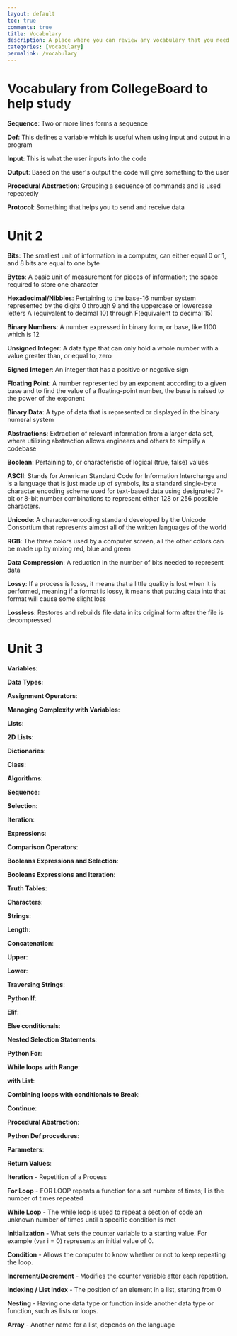 ```yaml
---
layout: default
toc: true
comments: true
title: Vocabulary
description: A place where you can review any vocabulary that you need to help you prepare for a test
categories: [vocabulary]
permalink: /vocabulary
---
```


# Vocabulary from CollegeBoard to help study
**Sequence**: Two or more lines forms a sequence

**Def**: This defines a variable which is useful when using input and output in a program

**Input**: This is what the user inputs into the code

**Output**: Based on the user's output the code will give something to the user

**Procedural Abstraction**: Grouping a sequence of commands and is used repeatedly

**Protocol**: Something that helps you to send and receive data

# Unit 2
**Bits**: The smallest unit of information in a computer, can either equal 0 or 1, and 8 bits are equal to one byte

**Bytes**:  A basic unit of measurement for pieces of information; the space required to store one character

**Hexadecimal/Nibbles**: Pertaining to the base-16 number system represented by the digits 0 through 9 and the uppercase or lowercase letters A (equivalent to decimal 10) through F(equivalent to decimal 15)

**Binary Numbers**: A number expressed in binary form, or base, like 1100 which is 12

**Unsigned Integer**: A data type that can only hold a whole number with a value greater than, or equal to, zero

**Signed Integer**: An integer that has a positive or negative sign

**Floating Point**: A number represented by an exponent according to a given base and to find the value of a floating-point number, the base is raised to the power of the exponent

**Binary Data**: A type of data that is represented or displayed in the binary numeral system

**Abstractions**: Extraction of relevant information from a larger data set, where utilizing abstraction allows engineers and others to simplify a codebase

**Boolean**: Pertaining to, or characteristic of logical (true, false) values

**ASCII**: Stands for American Standard Code for Information Interchange and is a language that is just made up of symbols, its a standard single-byte character encoding scheme used for text-based data using designated 7-bit or 8-bit number combinations to represent either 128 or 256 possible characters.

**Unicode**: A character-encoding standard developed by the Unicode Consortium that represents almost all of the written languages of the world

**RGB**: The three colors used by a computer screen, all the other colors can be made up by mixing red, blue and green

**Data Compression**: A reduction in the number of bits needed to represent data

**Lossy**: If a process is lossy, it means that a little quality is lost when it is performed, meaning if a format is lossy, it means that putting data into that format will cause some slight loss

**Lossless**: Restores and rebuilds file data in its original form after the file is decompressed

# Unit 3
**Variables**:

**Data Types**: 

**Assignment Operators**:

**Managing Complexity with Variables**:  

**Lists**: 

**2D Lists**: 

**Dictionaries**:

**Class**:

**Algorithms**: 

**Sequence**: 

**Selection**:

**Iteration**:

**Expressions**:

**Comparison Operators**: 

**Booleans Expressions and Selection**: 

**Booleans Expressions and Iteration**: 

**Truth Tables**:

**Characters**: 

**Strings**: 

**Length**: 

**Concatenation**: 

**Upper**: 

**Lower**: 

**Traversing Strings**:

**Python If**: 

**Elif**: 

**Else conditionals**: 

**Nested Selection Statements**:

**Python For**: 

**While loops with Range**: 

**with List**:

**Combining loops with conditionals to Break**: 

**Continue**:

**Procedural Abstraction**:

**Python Def procedures**:

**Parameters**: 

**Return Values**:

**Iteration** - Repetition of a Process

**For Loop** - FOR LOOP repeats a function for a set number of times; I is the number of times repeated

**While Loop** - The while loop is used to repeat a section of code an unknown number of times until a specific condition is met

**Initialization** - What sets the counter variable to a starting value. For example (var i = 0) represents an initial value of 0.

**Condition** - Allows the computer to know whether or not to keep repeating the loop.

**Increment/Decrement** - Modifies the counter variable after each repetition.

**Indexing / List Index** - The position of an element in a list, starting from 0

**Nesting** - Having one data type or function inside another data type or function, such as lists or loops.

**Array** - Another name for a list, depends on the language
